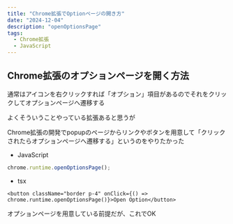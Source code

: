 ```yaml
---
title: "Chrome拡張でOptionページの開き方"
date: "2024-12-04"
description: "openOptionsPage"
tags:
  - Chrome拡張
  - JavaScript
---
```


## Chrome拡張のオプションページを開く方法

通常はアイコンを右クリックすれば「オプション」項目があるのでそれをクリックしてオプションページへ遷移する

<!-- textlint-disable ja-technical-writing/ja-no-weak-phrase -->
よくそういうことやっている拡張あると思うが
<!-- textlint-enable ja-technical-writing/ja-no-weak-phrase -->

Chrome拡張の開発でpopupのページからリンクやボタンを用意して「クリックされたらオプションページへ遷移する」というのをやりたかった

- JavaScript

```javascript
chrome.runtime.openOptionsPage();
```

- tsx

```tsx
<button className="border p-4" onClick={() => chrome.runtime.openOptionsPage()}>Open Option</button>
```

オプションページを用意している前提だが、これでOK
